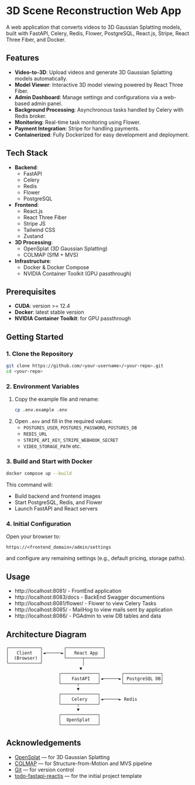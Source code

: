 # 3D Scene Reconstruction Web App

A web application that converts videos to 3D Gaussian Splatting models, built with FastAPI, Celery, Redis, Flower, PostgreSQL, React.js, Stripe, React Three Fiber, and Docker.

## Features

- **Video-to-3D**: Upload videos and generate 3D Gaussian Splatting models automatically.
- **Model Viewer**: Interactive 3D model viewing powered by React Three Fiber.
- **Admin Dashboard**: Manage settings and configurations via a web-based admin panel.
- **Background Processing**: Asynchronous tasks handled by Celery with Redis broker.
- **Monitoring**: Real-time task monitoring using Flower.
- **Payment Integration**: Stripe for handling payments.
- **Containerized**: Fully Dockerized for easy development and deployment.

## Tech Stack

- **Backend**:
  - FastAPI
  - Celery
  - Redis
  - Flower
  - PostgreSQL
- **Frontend**:
  - React.js
  - React Three Fiber
  - Stripe JS
  - Tailwind CSS
  - Zustand
- **3D Processing**:
  - OpenSplat (3D Gaussian Splatting)
  - COLMAP (SfM + MVS)
- **Infrastructure**:
  - Docker & Docker Compose
  - NVIDIA Container Toolkit (GPU passthrough)

## Prerequisites

- **CUDA**: version >= 12.4
- **Docker**: latest stable version
- **NVIDIA Container Toolkit**: for GPU passthrough

## Getting Started

### 1. Clone the Repository

```bash
git clone https://github.com/<your-username>/<your-repo>.git
cd <your-repo>
```

### 2. Environment Variables

1. Copy the example file and rename:
   ```bash
   cp .env.example .env
   ```
2. Open `.env` and fill in the required values:
   - `POSTGRES_USER`, `POSTGRES_PASSWORD`, `POSTGRES_DB`
   - `REDIS_URL`
   - `STRIPE_API_KEY`, `STRIPE_WEBHOOK_SECRET`
   - `VIDEO_STORAGE_PATH` etc.

### 3. Build and Start with Docker

```bash
docker compose up --build
```

This command will:

- Build backend and frontend images
- Start PostgreSQL, Redis, and Flower
- Launch FastAPI and React servers

### 4. Initial Configuration

Open your browser to:

```
https://<frontend_domain>/admin/settings
```

and configure any remaining settings (e.g., default pricing, storage paths).

## Usage

- http://localhost:8081/ - FrontEnd application
- http://localhost:8083/docs - BackEnd Swagger documentions
- http://localhost:8081/flower/ - Flower to view Celery Tasks
- http://localhost:8085/ - MailHog to view mails sent by application
- http://localhost:8086/ - PGAdmin to veiw DB tables and data

## Architecture Diagram

```
┌────────────┐        ┌──────────────┐
│   Client   │◄──────►│   React App  │
│  (Browser) │        └──────┬───────┘  
└────────────┘               │    
                            ▼                      
                    ┌──────────────┐        ┌──────────────┐
                    │    FastAPI   │◄──────►│ PostgreSQL DB│
                    └──────┬───────┘        └──────────────┘
                           ▼
                    ┌──────────────┐
                    │    Celery    │◄──────► Redis
                    └──────┬───────┘
                           ▼
                    ┌──────────────┐
                    │  OpenSplat   │
                    └──────────────┘
```


## Acknowledgements

- [OpenSplat](https://github.com/pierotofy/opensplat) — for 3D Gaussian Splatting
- [COLMAP](https://colmap.github.io/) — for Structure-from-Motion and MVS pipeline
- [Git](https://git-scm.com/) — for version control
- [todo-fastapi-reactjs](https://gitlab.com/FedorGN/todo-fastapi-reactjs) — for the initial project template
